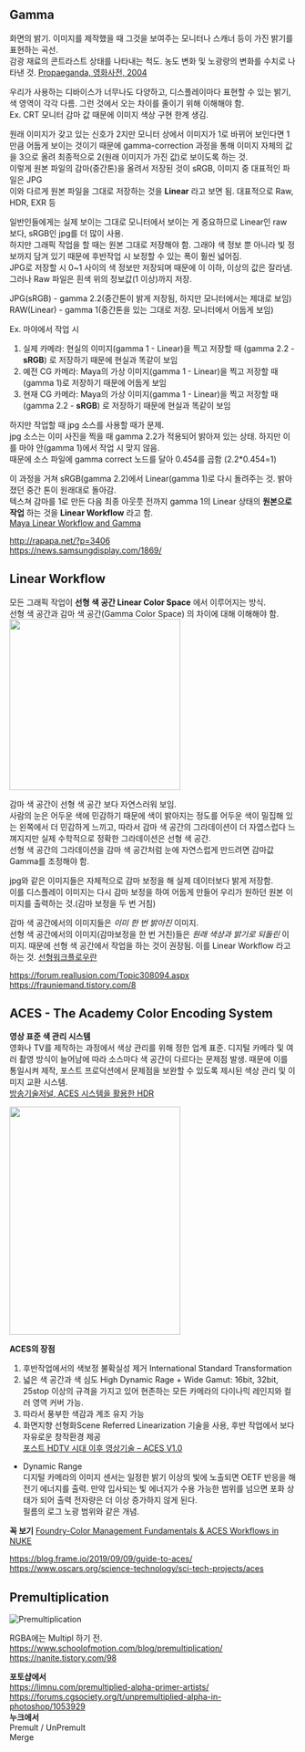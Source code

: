 ## Gamma
화면의 밝기. 이미지를 제작했을 때 그것을 보여주는 모니터나 스캐너 등이 가진 밝기를 표현하는 곡선.  
감광 재료의 콘트라스트 상태를 나타내는 척도. 농도 변화 및 노광량의 변화를 수치로 나타낸 것.
[Propaeganda, 영화사전, 2004](https://terms.naver.com/entry.naver?docId=348766&cid=42617&categoryId=42617)   


우리가 사용하는 디바이스가 너무나도 다양하고, 디스플레이마다 표현할 수 있는 밝기, 색 영역이 각각 다름. 그런 것에서 오는 차이를 줄이기 위해 이해해야 함.   
Ex. CRT 모니터 감마 값 때문에 이미지 색상 구현 한계 생김.


원래 이미지가 갖고 있는 신호가 2지만 모니터 상에서 이미지가 1로 바뀌어 보인다면 1만큼 어둡게 보이는 것이기 때문에 gamma-correction 과정을 통해 이미지 자체의 값을 3으로 올려 최종적으로 2(원래 이미지가 가진 값)로 보이도록 하는 것.   
이렇게 원본 파일의 감마(중간톤)을 올려서 저장된 것이 sRGB, 이미지 중 대표적인 파일은 JPG    
이와 다르게 원본 파일을 그대로 저장하는 것을 **Linear** 라고 보면 됨. 대표적으로 Raw, HDR, EXR 등  


일반인들에게는 실제 보이는 그대로 모니터에서 보이는 게 중요하므로 Linear인 raw 보다, sRGB인 jpg를 더 많이 사용.    
하지만 그래픽 작업을 할 때는 원본 그대로 저장해야 함. 그래야 색 정보 뿐 아니라 빛 정보까지 담겨 있기 때문에 후반작업 시 보정할 수 있는 폭이 훨씬 넓어짐.   
JPG로 저장할 시 0~1 사이의 색 정보만 저장되며 때문에 이 이하, 이상의 값은 잘라냄. 그러나 Raw 파일은 흰색 위의 정보값(1 이상)까지 저장. 

JPG(sRGB) - gamma 2.2(중간톤이 밝게 저장됨, 하지만 모니터에서는 제대로 보임)    
RAW(Linear) - gamma 1(중간톤을 있는 그대로 저장. 모니터에서 어둡게 보임)

Ex. 마야에서 작업 시    
1. 실제 카메라: 현실의 이미지(gamma 1 - Linear)을 찍고 저장할 때 (gamma 2.2 - **sRGB**) 로 저장하기 때문에 현실과 똑같이 보임  
2. 예전 CG 카메라: Maya의 가상 이미지(gamma 1 - Linear)을 찍고 저장할 때 (gamma 1)로 저장하기 때문에 어둡게 보임    
3. 현재 CG 카메라: Maya의 가상 이미지(gamma 1 - Linear)을 찍고 저장할 때 (gamma 2.2 - **sRGB**) 로 저장하기 때문에 현실과 똑같이 보임  


하지만 작업할 때 jpg 소스를 사용할 때가 문제.   
jpg 소스는 이미 사진을 찍을 때 gamma 2.2가 적용되어 밝아져 있는 상태. 하지만 이를 마야 안(gamma 1)에서 작업 시 맞지 않음.   
때문에 소스 파일에 gamma correct 노드를 달아 0.454를 곱함 (2.2*0.454=1)   

이 과정을 거쳐 sRGB(gamma 2.2)에서 Linear(gamma 1)로 다시 돌려주는 것. 밝아졌던 중간 톤이 원래대로 돌아감.    
텍스쳐 감마를 1로 만든 다음 최종 아웃풋 전까지 gamma 1의 Linear 상태의 **원본으로 작업** 하는 것을 **Linear Workflow** 라고 함.   
[Maya Linear Workflow and Gamma](https://blog.naver.com/PostView.naver?isHttpsRedirect=true&blogId=zinblue&logNo=140199808147) 

http://rapapa.net/?p=3406      
https://news.samsungdisplay.com/1869/     

## Linear Workflow  
모든 그래픽 작업이 **선형 색 공간 Linear Color Space** 에서 이루어지는 방식.    
선형 색 공간과 감마 색 공간(Gamma Color Space) 의 차이에 대해 이해해야 함.   
<img src="https://user-images.githubusercontent.com/60923302/118788622-ecc46600-b8ce-11eb-843c-c985eb6be98e.png" width="300" height="300">

감마 색 공간이 선형 색 공간 보다 자연스러워 보임.    
사람의 눈은 어두운 색에 민감하기 때문에 색이 밝아지는 정도를 어두운 색이 밀집해 있는 왼쪽에서 더 민감하게 느끼고, 따라서 감마 색 공간의 그라데이션이 더 자엽스럽다 느껴지지만 실제 수학적으로 정확한 그라데이션은 선형 색 공간.     
선형 색 공간의 그라데이션을 감마 색 공간처럼 눈에 자연스럽게 만드려면 감마값Gamma를 조정해야 함.

jpg와 같은 이미지들은 자체적으로 감마 보정을 해 실제 데이터보다 밝게 저장함.    
이를 디스플레이 이미지는 다시 감마 보정을 하여 어둡게 만들어 우리가 원하던 원본 이미지를 출력하는 것.(감마 보정을 두 번 거침)  


감마 색 공간에서의 이미지들은 _이미 한 번 밝아진_ 이미지.   
선형 색 공간에서의 이미지(감마보정을 한 번 거친)들은 _원래 색상과 밝기로 되돌린_ 이미지. 때문에 선형 색 공간에서 작업을 하는 것이 권장됨. 이를 Linear Workflow 라고 하는 것.
[선형워크플로우란](https://kyoungwhankim.github.io/ko/blog/color_linearworkflow/)


https://forum.reallusion.com/Topic308094.aspx  
https://frauniemand.tistory.com/8  


## ACES - The Academy Color Encoding System   
**영상 표준 색 관리 시스템**   
영화나 TV를 제작하는 과정에서 색상 관리를 위해 정한 업계 표준. 디지털 카메라 및 여러 촬영 방식이 늘어남에 따라 소스마다 색 공간이 다르다는 문제점 발생. 때문에 이를 통일시켜 제작, 포스트 프로덕션에서 문제점을 보완할 수 있도록 제시된 색상 관리 및 이미지 교환 시스템.    
[방송기술저널, ACES 시스템을 활용한 HDR](http://journal.kobeta.com/%EC%B0%B8%EA%B4%80%EA%B8%B0-aces-%EC%8B%9C%EC%8A%A4%ED%85%9C/)


<img src="https://i1.wp.com/schoolofcolor.org/wp-content/uploads/2018/11/Post_HDTV_Workflow_Part_II_03.jpg?resize=768%2C866" width="300" height="400">

**ACES의 장점**   
1. 후반작업에서의 색보정 불확실성 제거 International Standard Transformation 
2. 넓은 색 공간과 색 심도 High Dynamic Rage + Wide Gamut: 16bit, 32bit, 25stop 이상의 규격을 가지고 있어 현존하는 모든 카메라의 다이나믹 레인지와 컬러 영역 커버 가능. 
3. 따라서 풍부한 색감과 계조 유지 가능
4. 화면지향 선형화Scene Referred Linearization 기술을 사용, 후반 작업에서 보다 자유로운 창작환경 제공    
[포스트 HDTV 시대 이후 영상기술 – ACES V1.0](http://schoolofcolor.org/post-hdtv-part-2/)

- Dynamic Range    
디지털 카메라의 이미지 센서는 일정한 밝기 이상의 빛에 노출되면 OETF 반응을 해 전기 에너지를 출력. 만약 입사되는 빛 에너지가 수용 가능한 범위를 넘으면 포화 상태가 되어 출력 전자량은 더 이상 증가하지 않게 된다.     
필름의 로그 노광 범위와 같은 개념. 

**꼭 보기**
[Foundry-Color Management Fundamentals & ACES Workflows in NUKE](https://learn.foundry.com/course/5515/view/color-management-fundamentals-aces-workflows-in-nuke)

https://blog.frame.io/2019/09/09/guide-to-aces/  
https://www.oscars.org/science-technology/sci-tech-projects/aces  

 

## Premultiplication  

![Premultiplication](https://images.schoolofmotion.com/w950/2af90e3d-2aad-41a2-bd03-c890772357d7/01.jpg)

RGBA에는 
Multipl 하기 전. 
https://www.schoolofmotion.com/blog/premultiplication/  
https://nanite.tistory.com/98  

**포토샵에서**   
https://limnu.com/premultiplied-alpha-primer-artists/  
https://forums.cgsociety.org/t/unpremultiplied-alpha-in-photoshop/1053929  
**누크에서**  
Premult / UnPremult  
Merge  
